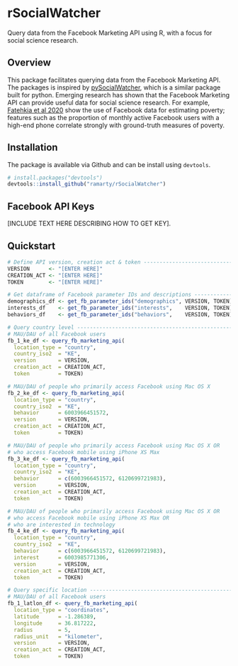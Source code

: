 # rSocialWatcher

Query data from the Facebook Marketing API using R, with a focus for social science research.

## Overview

This package facilitates querying data from the Facebook Marketing API. The packages is inspired by [pySocialWatcher](https://github.com/maraujo/pySocialWatcher), which is a similar package built for python. Emerging research has shown that the Facebook Marketing API can provide useful data for social science research. For example, [Fatehkia et al 2020](https://ojs.aaai.org//index.php/ICWSM/article/view/7361) show the use of Facebook data for estimating poverty; features such as the proportion of monthly active Facebook users with a high-end phone correlate strongly with ground-truth measures of poverty.

## Installation
The package is available via Github and can be install using `devtools`.

```r
# install.packages("devtools")
devtools::install_github("ramarty/rSocialWatcher")
```

## Facebook API Keys

[INCLUDE TEXT HERE DESCRIBING HOW TO GET KEY].

## Quickstart
```r
# Define API version, creation act & token -------------------------------------
VERSION      <- "[ENTER HERE]"
CREATION_ACT <- "[ENTER HERE]"
TOKEN        <- "[ENTER HERE]"

# Get dataframe of Facebook parameter IDs and descriptions ---------------------
demographics_df <- get_fb_parameter_ids("demographics", VERSION, TOKEN)
interests_df    <- get_fb_parameter_ids("interests",    VERSION, TOKEN)
behaviors_df    <- get_fb_parameter_ids("behaviors",    VERSION, TOKEN)

# Query country level ----------------------------------------------------------
# MAU/DAU of all Facebook users
fb_1_ke_df <- query_fb_marketing_api(
  location_type = "country",
  country_iso2  = "KE",
  version       = VERSION,
  creation_act  = CREATION_ACT,
  token         = TOKEN)

# MAU/DAU of people who primarily access Facebook using Mac OS X
fb_2_ke_df <- query_fb_marketing_api(
  location_type = "country",
  country_iso2  = "KE",
  behavior      = 6003966451572,
  version       = VERSION,
  creation_act  = CREATION_ACT,
  token         = TOKEN)

# MAU/DAU of people who primarily access Facebook using Mac OS X OR
# who access Facebook mobile using iPhone XS Max
fb_3_ke_df <- query_fb_marketing_api(
  location_type = "country",
  country_iso2  = "KE",
  behavior      = c(6003966451572, 6120699721983),
  version       = VERSION,
  creation_act  = CREATION_ACT,
  token         = TOKEN)

# MAU/DAU of people who primarily access Facebook using Mac OS X OR
# who access Facebook mobile using iPhone XS Max OR
# who are interested in technology
fb_4_ke_df <- query_fb_marketing_api(
  location_type = "country",
  country_iso2  = "KE",
  behavior      = c(6003966451572, 6120699721983),
  interest      = 6003985771306,
  version       = VERSION,
  creation_act  = CREATION_ACT,
  token         = TOKEN)

# Query specific location ------------------------------------------------------
# MAU/DAU of all Facebook users
fb_1_latlon_df <- query_fb_marketing_api(
  location_type = "coordinates",
  latitude      = -1.286389,
  longitude     = 36.817222,
  radius        = 5,
  radius_unit   = "kilometer",
  version       = VERSION,
  creation_act  = CREATION_ACT,
  token         = TOKEN)
```
